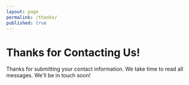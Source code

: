 ```yaml
---
layout: page
permalink: /thanks/
published: true
---
```

# Thanks for Contacting Us!

Thanks for submitting your contact information. We take time to read all messages. We'll be in touch soon!